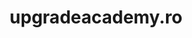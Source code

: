 ---
layout: projectPageNew
title: upgradeacademy.ro
year: 2020
client: Upgrade Academy
medium: graphic design
paragraphs:
 - text: |
     I was approached by <a class="underlined" href="http://upgradeacademy.ro/" target="_blank">Upgrade Academy</a>, a Bucharest based education company, to refine the organization's graphic identity and redesign the customer facing website. Since their audience consists of high school aged students and their parents, we chose to go for a light and vivid color scheme, organic shapes and typography to mirror the curves present in the layout. <br/><br/>
 - text: |
     Role: graphic designer and web developer
images:
 - url: /assets/images/upgradeacademy/t-2.png
 - url: /assets/images/upgradeacademy/t-1.png
 - url: /assets/images/upgradeacademy/t-3.png
 - url: /assets/images/upgradeacademy/t-4.png
 - url: /assets/images/upgradeacademy/t-5.png
 - url: /assets/images/upgradeacademy/t-6.png
 - url: /assets/images/upgradeacademy/t-7.png
 - url: /assets/images/upgradeacademy/t-8.png
 - url: /assets/images/upgradeacademy/t-9.png
 - url: /assets/images/upgradeacademy/t-10.png
 - url: /assets/images/upgradeacademy/t-11.png
 - url: /assets/images/upgradeacademy/t-12.png
 - url: /assets/images/upgradeacademy/t-13.png
 - url: /assets/images/upgradeacademy/t-14.png
 - url: /assets/images/upgradeacademy/t-15.png
 - url: /assets/images/upgradeacademy/t-16.png
 - url: /assets/images/upgradeacademy/t-17.png
 - url: /assets/images/upgradeacademy/t-18.png
 - url: /assets/images/upgradeacademy/t-19.png
 - url: /assets/images/upgradeacademy/t-20.png
 - url: /assets/images/upgradeacademy/t-21.png
 - url: /assets/images/upgradeacademy/t-22.png
 - url: /assets/images/upgradeacademy/t-23.png
 - url: /assets/images/upgradeacademy/t-24.png
 - url: /assets/images/upgradeacademy/t-25.png
 - url: /assets/images/upgradeacademy/t-26.png
 - url: /assets/images/upgradeacademy/t-27.png
---